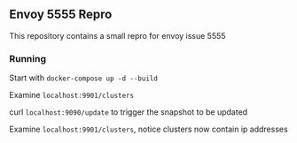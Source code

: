 ## Envoy 5555 Repro

This repository contains a small repro for envoy issue 5555

### Running
Start with `docker-compose up -d --build`

Examine `localhost:9901/clusters`

curl `localhost:9090/update` to trigger the snapshot to be updated

Examine `localhost:9901/clusters`, notice clusters now contain ip addresses




